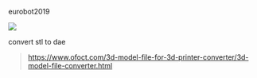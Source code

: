 eurobot2019

<img src="https://github.com/tony92151/eurobot2019/blob/master/image/gazebo.jpg"/>

convert stl to dae

> https://www.ofoct.com/3d-model-file-for-3d-printer-converter/3d-model-file-converter.html
